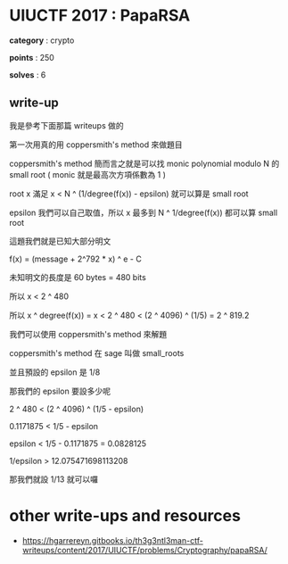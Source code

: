 # UIUCTF 2017 : PapaRSA

**category** : crypto

**points** : 250

**solves** : 6

## write-up

我是參考下面那篇 writeups 做的

第一次用真的用 coppersmith's method 來做題目

coppersmith's method 簡而言之就是可以找 monic polynomial modulo N 的 small root ( monic 就是最高次方項係數為 1 )

root x 滿足 x < N ^ (1/degree(f(x)) - epsilon) 就可以算是 small root

epsilon 我們可以自己取值，所以 x 最多到 N ^ 1/degree(f(x)) 都可以算 small root

這題我們就是已知大部分明文

f(x) = (message + 2^792 * x) ^ e - C

未知明文的長度是 60 bytes = 480 bits

所以 x < 2 ^ 480

所以 x ^ degree(f(x)) = x < 2 ^ 480 < (2 ^ 4096) ^ (1/5) = 2 ^ 819.2

我們可以使用 coppersmith's method 來解題

coppersmith's method 在 sage 叫做 small_roots

並且預設的 epsilon 是 1/8

那我們的 epsilon 要設多少呢

2 ^ 480 < (2 ^ 4096) ^ (1/5 - epsilon)

0.1171875 < 1/5 - epsilon

epsilon < 1/5 - 0.1171875 = 0.0828125

1/epsilon > 12.075471698113208

那我們就設 1/13 就可以囉

# other write-ups and resources

* https://hgarrereyn.gitbooks.io/th3g3ntl3man-ctf-writeups/content/2017/UIUCTF/problems/Cryptography/papaRSA/
